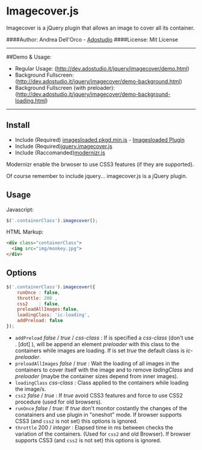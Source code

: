 Imagecover.js
==========
Imagecover is a jQuery plugin that allows an image to cover all its container.

####Author: Andrea Dell'Orco - [Adostudio](http://www.adostudio.it)
####License: Mit License
* * *
##Demo & Usage:
+ Regular Usage: (http://dev.adostudio.it/jquery/imagecover/demo.html)
+ Background Fullscreen: (http://dev.adostudio.it/jquery/imagecover/demo-background.html)
+ Background Fullscreen (with preloader): (http://dev.adostudio.it/jquery/imagecover/demo-background-loading.html)

* * *

## Install

+ Include (Required) [imagesloaded.pkgd.min.js](http://imagesloaded.desandro.com/imagesloaded.pkgd.min.js) - [Imagesloaded Plugin](https://github.com/desandro/imagesloaded)
+ Include (Required)[jquery.imagecover.js](http://dev.adostudio.it/jquery/imagecover/js/jquery.imagecover.js)
+ Include (Raccomanded)[modernizr.js](http://cdnjs.cloudflare.com/ajax/libs/modernizr/2.7.1/modernizr.dev.js)

Modernizr enable the brwoser to use CSS3 features (if they are supported).

Of course remember to include jquery... imagecover.js is a jQuery plugin.


## Usage
Javascript: 
``` js
$('.containerClass').imagecover();
```
HTML Markup:
``` html
<div class="containerClass">
  <img src="img/monkey.jpg">
</div>
```
## Options
``` js
$('.containerClass').imagecover({
	runOnce	: false,
	throttle: 200 , 
	css2	: false,
	preloadAllImages:false,
	loadingClass: 'ic-loading',
	addPreload: false
});
```

+ `addPreload` _false_ / _true_ / _css-class_ : If is specified a _css-class_ (don't use . [dot] ), will be append an element _preloader_ with this class to the containers while images are loading. If is set _true_ the default class is _ic-preloader_.
+ `preloadAllImages` _false_ / _true_ : Wait the loading of all images in the containers to cover itself with the image  and to remove _ladingClass_ and _preloader_ (maybe  the container sizes depend from inner images).
+ `loadingClass` _css-class_ : Class applied to the containers while loading the image/s.
+ `css2` _false_ / _true_ : If _true_ avoid CSS3 features and force to use CSS2 procedure (used for old browsers). 
+ `runOnce` _false_ / _true_: If _true_ don't monitor costantly the changes of the conatainers and use plugin in "oneshot" mode. If browser supports CSS3 (and `css2` is not set) this options is ignored.
+ `throttle` 200 / _integer_ : Elapsed time in ms between checks the variation of the containers. (Used for `css2` and old Browser). If browser supports CSS3 (and `css2` is not set) this options is ignored.
